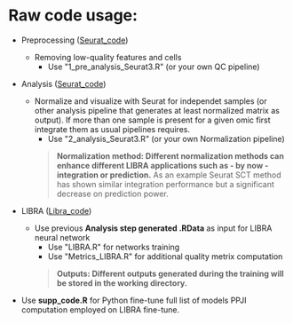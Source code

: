 # Raw code usage:

- Preprocessing ([Seurat_code](https://github.com/TranslationalBioinformaticsUnit/LIBRA/tree/main/R/Seurat_code))
  - Removing low-quality features and cells
    - Use "1_pre_analysis_Seurat3.R" (or your own QC pipeline)
    
- Analysis ([Seurat_code](https://github.com/TranslationalBioinformaticsUnit/LIBRA/tree/main/R/Seurat_code))
  - Normalize and visualize with Seurat for independet samples (or other analysis pipeline that generates at least normalized matrix as output). If more than one sample is present for a given omic first integrate them as usual pipelines requires.
    - Use "2_analysis_Seurat3.R" (or your own Normalization pipeline)
    > **Normalization method: Different normalization methods can enhance different LIBRA applications such as - by now - integration or prediction.** As an example Seurat SCT method has shown similar integration performance but a significant decrease on prediction power.

- LIBRA ([Libra_code](https://github.com/TranslationalBioinformaticsUnit/LIBRA/tree/main/R/LIBRA_code))
  - Use previous **Analysis step generated .RData** as input for LIBRA neural network
    - Use "LIBRA.R" for networks training
    - Use "Metrics_LIBRA.R" for additional quality metrix computation
    > **Outputs: Different outputs generated during the training will be stored in the working directory.**

- Use **supp_code.R** for Python fine-tune full list of models PPJI computation employed on LIBRA fine-tune.


